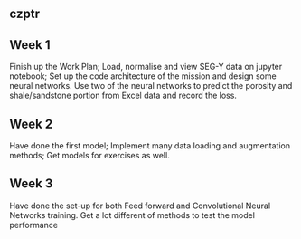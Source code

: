 ## czptr
## Week 1  

Finish up the Work Plan; Load, normalise and view SEG-Y data on jupyter notebook; Set up the code architecture of the mission and design some neural networks. Use two of the neural networks to predict the porosity and shale/sandstone portion from Excel data and record the loss.

## Week 2  

Have done the first model; Implement many data loading and augmentation methods; Get models for exercises as well.


## Week 3  

Have done the set-up for both Feed forward and Convolutional Neural Networks training. Get a lot different of methods to test the model performance
